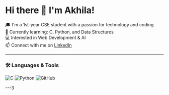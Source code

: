 # Hi there 👋 I'm Akhila!

🎓 I'm a 1st-year CSE student with a passion for technology and coding.  
🌱 Currently learning: C, Python, and Data Structures  
💻 Interested in Web Development & AI  
📫 Connect with me on [LinkedIn](https://www.linkedin.com/in/mudimadugula-akhila-317067325)

---

### 🛠 Languages & Tools
![C](https://img.shields.io/badge/C-blue?style=flat&logo=c)
![Python](https://img.shields.io/badge/Python-yellow?style=flat&logo=python)
![GitHub](https://img.shields.io/badge/GitHub-black?style=flat&logo=github)

---3

